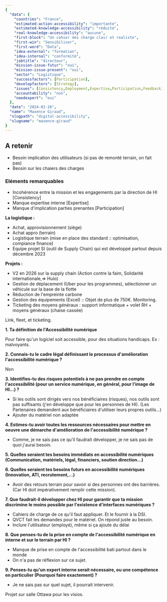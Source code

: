 ```yaml
---
{
  "data": {
    "countries": "France",
    "estimated-action-accessibility": "importante",
    "estimated-knowledge-accessibility": "réduite",
    "real-knowledge-accessibility": "aucune",
    "first-block": "Un cahier des charge clair et realiste",
    "first-win": "Sensibiliser",
    "first-word": "Data",
    "idea-external": "formation",
    "idea-internal": "conformité",
    "jobtitle": "directeur",
    "mission-issue-futur": "oui",
    "mission-issue-present": "oui",
    "sector": "Logistique",
    "successfactors": [Participation],
    "developfactors": [Strategy],
    "issues": [Consistency,Employment,Expertise,Participation,Feedback],
    "accountability": "non",
    "needexpert": "oui"
  },
  "date": "2024-02-26",
  "name": "Maxence Giraud",
  "slugpath": "digital-accessibility",
  "slugname": "maxence-giraud"
}
---
```



## A retenir

 - Besoin implication des utilisateurs (si pas de remonté terrain, on fait pas)
 - Beosin sur les chaiers des charges

### Eléments remarquables

 - Incohérence entre la mission et les engagements par la direction de HI [Consistency]
 - Manque expertise interne [Expertise]
 - Manque d'implication parties prenantes [Participation]

**La logistique :**

 - Achat, approvisionnement (siège)
 - Achat appro (terrain)
 - Logistique terrain (mise en place des standard :: optimisation, compiance finance)
 - Equipe projet SI (outil de Supply Chain) qui est développé partout depuis décembre 2023

**Projets :** 

 - V2 en 2026 sur la supply chain (Action contre la faim, Solidarité internationale,=> Hulo)
 - Gestion de déplacement (Uber pour les programmes), sélectionner un véhicule sur la base de la flotte
 - Réduction de l'empreinte carbone
 - Gestion des équipements (Excel) :: Objet de plus de 750€. Monitoring.
 - Ticketing des moyens généraux : support informatique + volet RH + moyens généraux (chaise cassée)

Link, fleet, et ticketing.

**1. Ta définition de l'Accessibilité numérique**

Pour faire qu'un logiciel soit accessible, pour des situations handicaps. Ex : malvoyants.

**2. Connais-tu le cadre légal définissant le processus d'amélioration l'accessibilité numérique ?**

Non

**3. Identifies-tu des risques potentiels à ne pas prendre en compte l'accessibilité (pour un service numérique, en général, pour l'image de HI...) ?**

 - Si les outils sont dirigés vers nos bénéficiaires (risques), nos outils sont pas suffisants (j'en développe que pour les personnes de HI). (Les Partenaires demandent aux bénéficiaires d'utiliser leurs propres outils...)
 - Ajouter du matériel non adaptée

**4. Estimes-tu avoir toutes les ressources nécessaires pour mettre en oeuvre une démarche d'amélioration de l'accessibilité numérique ?**

 - Comme, je ne sais pas ce qu'il faudrait développer, je ne sais pas de quoi j'aurai besoin.

**5. Quelles seraient tes besoins immédiats en accessibilité numériques (Communication, matériels, légal, financiers, soutien direction...)**

**6. Quelles seraient tes besoins futurs en accessibilité numériques (Innovation, ATI, recrutement,...)**

 - Avoir des retours terrain pour savoir si des personnes ont des barrières. (Car HI doit impérativement remplir cette mission).

**7. Que faudrait-il développer chez HI pour garantir que ta mission discrimine le moins possible par l'existence d'interfaces numériques ?**

 - Cahiers de charge de ce qu'il faut appliquer. Et le fournir à la DSI.
 - QVCT fait les demandes pour le matériel. On répond juste au besoin.
 - Inclure l'utilisateur (employé), même si ça ajoute du délai

**8. Que penses-tu de la prise en compte de l'accessibilité numérique en interne et sur le terrain par HI ?**

 - Manque de prise en compte de l'accessibilité bati partout dans le monde
 - On n'a pas de réflexion sur ce sujet.

**9. Penses-tu qu'un expert interne serait nécessaire, ou une compétence en particulier (Pourquoi faire exactement) ?**

 - Je ne sais pas sur quel sujet, il pourrait intervenir.

Projet sur salle Ottawa pour les visios.